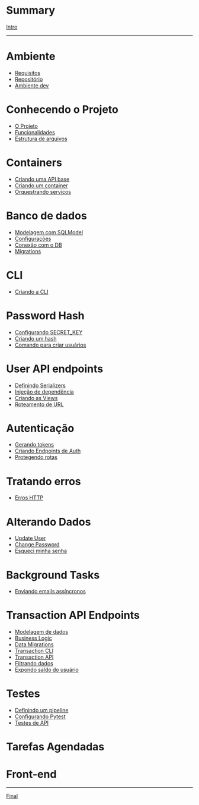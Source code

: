 # Summary

[Intro](./intro.md)

---

# Ambiente

- [Requisitos](./01_requisitos.md)
- [Repositório](./02_repositorio.md)
- [Ambiente dev](./03_ambiente.md)

# Conhecendo o Projeto

- [O Projeto](./04_projeto.md)
- [Funcionalidades](./05_funcionalidades.md)
- [Estrutura de arquivos](./06_estrutura.md)

# Containers

- [Criando uma API base](./07_api_base.md)
- [Criando um container](./08_container.md)
- [Orquestrando serviços](./09_compose.md)

# Banco de dados

- [Modelagem com SQLModel](./10_modelagem.md)
- [Configurações](./12_config.md)
- [Conexão com o DB](./13_conexao_db.md)
- [Migrations](./14_migrations.md)

# CLI

- [Criando a CLI](./15_cli.md)

# Password Hash

- [Configurando SECRET_KEY](./18_secret_key.md)
- [Criando um hash](./19_hash.md)
- [Comando para criar usuários](./20_comando_usuario.md)

# User API endpoints

- [Definindo Serializers](./21_serializers.md)
- [Injeção de dependência](./22_injecao_dependencia.md)
- [Criando as Views](./23_view.md)
- [Roteamento de URL](./24_roteamento.md)

# Autenticação

- [Gerando tokens](./25_tokens.md)
- [Criando Endpoints de Auth](./26_auth.md)
- [Protegendo rotas](./27_protegendo_rotas.md)

# Tratando erros

- [Erros HTTP](./28_erros_http.md)

# Alterando Dados

- [Update User](./29_update_user.md)
- [Change Password](./30_change_password.md)
- [Esqueci minha senha](./31_esqueci_senha.md)

# Background Tasks

- [Enviando emails assíncronos](./33_enviando_email_async.md)

# Transaction API Endpoints

- [Modelagem de dados](./34_transaction_modelagem_dados.md)
- [Business Logic](./35_transaction_business_logic.md)
- [Data Migrations](./36_admin_data_migrations.md)
- [Transaction CLI](./37_transaction_cli.md)
- [Transaction API](./38_transaction_api.md)
- [Filtrando dados](./39_transaction_filtrando_dados.md)
- [Expondo saldo do usuário](./40_transaction_expondo_saldo.md)

# Testes

- [Definindo um pipeline](./42_testes_pipeline.md)
- [Configurando Pytest](./43_testes_configurando_pytest.md)
- [Testes de API](./44_testes_api.md)

# Tarefas Agendadas

<!-- - [Task Queue](./45_task_queue.md) -->
<!-- - [Emails agendados](./46_relatorios.md) -->
<!-- - [Transações agendadas](./47_transacoes_agendadas.md) -->

# Front-end

<!-- - [Integrando Front-end](./48_front_end.md) -->
<!-- - [Websockets](./49_websockets.md) -->

---

[Final](./final.md)
